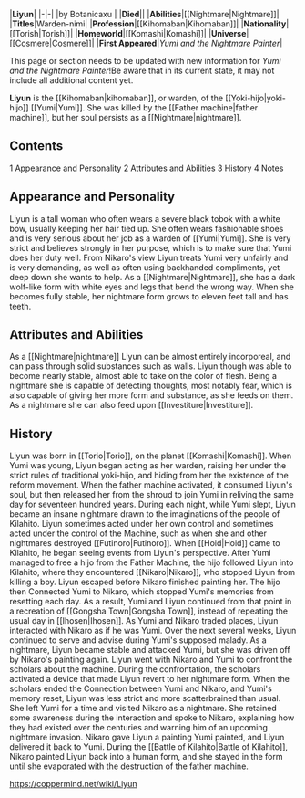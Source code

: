 |**Liyun**|
|-|-|
|by  Botanicaxu |
|**Died**||
|**Abilities**|[[Nightmare\|Nightmare]]|
|**Titles**|Warden-nimi|
|**Profession**|[[Kihomaban\|Kihomaban]]|
|**Nationality**|[[Torish\|Torish]]|
|**Homeworld**|[[Komashi\|Komashi]]|
|**Universe**|[[Cosmere\|Cosmere]]|
|**First Appeared**|*Yumi and the Nightmare Painter*|

This page or section needs to be updated with new information for *Yumi and the Nightmare Painter*!Be aware that in its current state, it may not include all additional content yet.

**Liyun** is the [[Kihomaban\|kihomaban]], or warden, of the [[Yoki-hijo\|yoki-hijo]] [[Yumi\|Yumi]]. She was killed by the [[Father machine\|father machine]], but her soul persists as a [[Nightmare\|nightmare]].

## Contents

1 Appearance and Personality
2 Attributes and Abilities
3 History
4 Notes


## Appearance and Personality
Liyun is a tall woman who often wears a severe black tobok with a white bow, usually keeping her hair tied up. She often wears fashionable shoes and is very serious about her job as a warden of [[Yumi\|Yumi]]. She is very strict and believes strongly in her purpose, which is to make sure that Yumi does her duty well. From Nikaro's view Liyun treats Yumi very unfairly and is very demanding, as well as often using backhanded compliments, yet deep down she wants to help.
As a [[Nightmare\|Nightmare]], she has a dark wolf-like form with white eyes and legs that bend the wrong way. When she becomes fully stable, her nightmare form grows to eleven feet tall and has teeth.

## Attributes and Abilities
As a [[Nightmare\|nightmare]] Liyun can be almost entirely incorporeal, and can pass through solid substances such as walls. Liyun though was able to become nearly stable, almost able to take on the color of flesh. Being a nightmare she is capable of detecting thoughts, most notably fear, which is also capable of giving her more form and substance, as she feeds on them. As a nightmare she can also feed upon [[Investiture\|Investiture]].

## History
Liyun was born in [[Torio\|Torio]], on the planet [[Komashi\|Komashi]]. When Yumi was young, Liyun began acting as her warden, raising her under the strict rules of traditional yoki-hijo, and hiding from her the existence of the reform movement.
When the father machine activated, it consumed Liyun's soul, but then released her from the shroud to join Yumi in reliving the same day for seventeen hundred years. During each night, while Yumi slept, Liyun became an insane nightmare drawn to the imaginations of the people of Kilahito. Liyun sometimes acted under her own control and sometimes acted under the control of the Machine, such as when she and other nightmares destroyed [[Futinoro\|Futinoro]]. When [[Hoid\|Hoid]] came to Kilahito, he began seeing events from Liyun's perspective. After Yumi managed to free a hijo from the Father Machine, the hijo followed Liyun into Kilahito, where they encountered [[Nikaro\|Nikaro]], who stopped Liyun from killing a boy. Liyun escaped before Nikaro finished painting her.
The hijo then Connected Yumi to Nikaro, which stopped Yumi's memories from resetting each day. As a result, Yumi and Liyun continued from that point in a recreation of [[Gongsha Town\|Gongsha Town]], instead of repeating the usual day in [[Ihosen\|Ihosen]]. As Yumi and Nikaro traded places, Liyun interacted with Nikaro as if he was Yumi. Over the next several weeks, Liyun continued to serve and advise during Yumi's supposed malady. As a nightmare, Liyun became stable and attacked Yumi, but she was driven off by Nikaro's painting again.
Liyun went with Nikaro and Yumi to confront the scholars about the machine. During the confrontation, the scholars activated a device that made Liyun revert to her nightmare form.
When the scholars ended the Connection between Yumi and Nikaro, and Yumi's memory reset, Liyun was less strict and more scatterbrained than usual. She left Yumi for a time and visited Nikaro as a nightmare. She retained some awareness during the interaction and spoke to Nikaro, explaining how they had existed over the centuries and warning him of an upcoming nightmare invasion. Nikaro gave Liyun a painting Yumi painted, and Liyun delivered it back to Yumi.
During the [[Battle of Kilahito\|Battle of Kilahito]], Nikaro painted Liyun back into a human form, and she stayed in the form until she evaporated with the destruction of the father machine.



https://coppermind.net/wiki/Liyun